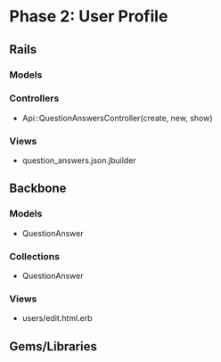 # Phase 2: User Profile

## Rails
### Models

### Controllers
* Api::QuestionAnswersController(create, new, show)
### Views
* question_answers.json.jbuilder
## Backbone
### Models
* QuestionAnswer
### Collections
* QuestionAnswer
### Views
* users/edit.html.erb


## Gems/Libraries
